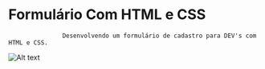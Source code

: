 # Formulário Com HTML e CSS
                   Desenvolvendo um formulário de cadastro para DEV's com HTML e CSS. 

![Alt text](https://cdn.discordapp.com/attachments/887544607599120404/929471577505026118/unknown.png?raw=true "Formulario")
